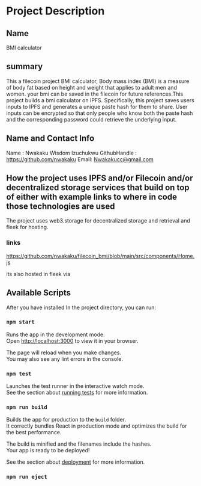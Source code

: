 # Project Description

## Name
BMI calculator

## summary

This a filecoin project BMI calculator,
Body mass index (BMI) is a measure of body fat based on height and weight that applies to adult men and women.
your bmi can be saved in the filecoin for future references.This project builds a bmi calculator on IPFS. Specifically, this project saves users inputs to IPFS and generates a unique paste hash for them to share. User inputs can be encrypted so that only people who know both the paste hash and the corresponding password could retrieve the underlying input.

## Name and Contact Info
Name : Nwakaku Wisdom Izuchukwu
GithubHandle : https://github.com/nwakaku
Email: Nwakakucc@gmail.com


## How the project uses IPFS and/or Filecoin and/or decentralized storage services that build on top of either with example links to where in code those technologies are used

The project uses web3.storage for decentralized storage and retrieval and fleek for hosting.

### links
https://github.com/nwakaku/filecoin_bmi/blob/main/src/components/Home.js

its also hosted in fleek via


## Available Scripts

After you have installed 
In the project directory, you can run:

### `npm start`

Runs the app in the development mode.\
Open [http://localhost:3000](http://localhost:3000) to view it in your browser.

The page will reload when you make changes.\
You may also see any lint errors in the console.

### `npm test`

Launches the test runner in the interactive watch mode.\
See the section about [running tests](https://facebook.github.io/create-react-app/docs/running-tests) for more information.

### `npm run build`

Builds the app for production to the `build` folder.\
It correctly bundles React in production mode and optimizes the build for the best performance.

The build is minified and the filenames include the hashes.\
Your app is ready to be deployed!

See the section about [deployment](https://facebook.github.io/create-react-app/docs/deployment) for more information.

### `npm run eject`

